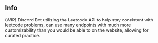 ## Info

(WIP) Discord Bot utilizing the Leetcode API to help stay consistent with leetcode problems, can use many endpoints with much more customizability than you would be able to on the website, allowing for curated practice.
